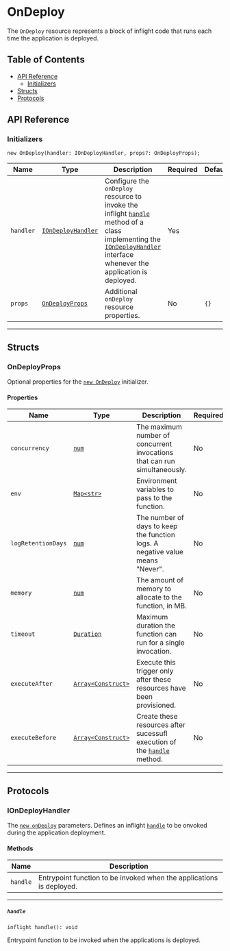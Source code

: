 # OnDeploy

The `OnDeploy` resource represents a block of inflight code that runs each time the application is deployed.

## Table of Contents

<!-- markdownlint-disable MD007 -->
- [API Reference](#api-reference)
    - [Initializers](#initializers)
- [Structs](#structs)
- [Protocols](#protocols)
<!-- markdownlint-enable MD007 -->

## API Reference <a id="api-reference"></a>

### Initializers <a id="initializers"></a>

```wing
new OnDeploy(handler: IOnDeployHandler, props?: OnDeployProps);
```

| **Name** | **Type** | **Description** | **Required** | **Default** |
| --- | --- | --- | --- | --- |
| `handler` | [`IOnDeployHandler`](#IOnDeployHandler-) | Configure the `onDeploy` resource to invoke the inflight [`handle`](#handle) method of a class implementing the [`IOnDeployHandler`](#IOnDeployHandler-) interface whenever the application is deployed.| Yes | |
| `props` | [`OnDeployProps`](#OnDeployProps-) | Additional `onDeploy` resource properties. | No | `{}` |

---

## Structs <a id="structs"></a>

### OnDeployProps <a id="OnDeployProps-"></a>

Optional properties for the [`new OnDeploy`](#initializers) initializer.

#### Properties <a id="OnDeployProps.Properties"></a>

| **Name** | **Type** | **Description** | **Required** | **Default** |
| --- | --- | --- | --- | --- |
| `concurrency` | [`num`](../spec.md#standard-types) | The maximum number of concurrent invocations that can run simultaneously. | No | platform-specific |
| `env`| [`Map<str>`](../spec.md#standard-types) | Environment variables to pass to the function. | No | empty |
| `logRetentionDays` | [`num`](../spec.md#standard-types) | The number of days to keep the function logs. A negative value means "Never".| No | 30 |
| `memory` | [`num`](../spec.md#standard-types) | The amount of memory to allocate to the function, in MB. | No | 1024 |
| `timeout` | [`Duration`](../spec.md#standard-types) | Maximum duration the function can run for a single invocation. | No | 1m |
| `executeAfter` | [`Array<Construct>`](../spec.md#standard-types) | Execute this trigger only after these resources have been provisioned. | No | No additional dependees. |
| `executeBefore` | [`Array<Construct>`](../spec.md#standard-types) | Create these resources after sucessufl execution of the [`handle`](#handle) method. | No | No additional dependendants. |

---

## Protocols <a id="protocols"></a>

### IOnDeployHandler <a id="IOnDeployHandler-"></a>

The [`new onDeploy`](#initializers) parameters. Defines an inflight [`handle`](#handle) to be onvoked during the application deployment.

#### Methods <a id="IOnDeployHandler.Methods"></a>

| **Name** | **Description** |
| --- | --- |
| `handle` | Entrypoint function to be invoked when the applications is deployed. |

---

##### `handle` <a id="handle"></a>

```wing
inflight handle(): void
```

Entrypoint function to be invoked when the applications is deployed.
